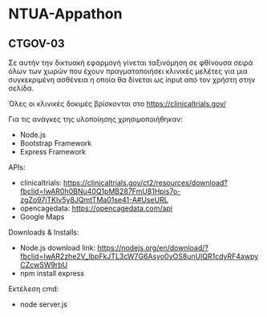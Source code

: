 # NTUA-Appathon 
## CTGOV-03 
Σε αυτήν την δικτυακή εφαρμογή γίνεται ταξινόμηση σε φθίνουσα σειρά όλων των χωρών που έχουν πραγματοποιήσει κλινικές μελέτες για μια συγκεκριμένη ασθένεια η οποία θα δίνεται ως input από τον χρήστη στην σελίδα. 

Όλες οι κλινικές δοκιμές βρίσκονται στο https://clinicaltrials.gov/

Για τις ανάγκες της υλοποίησης χρησιμοποιήθηκαν:
- Node.js
- Bootstrap Framework
- Express Framework

APIs:
- clinicaltrials: https://clinicaltrials.gov/ct2/resources/download?fbclid=IwAR0h0BNu40Q1pMB287FmU81Hpis7o-zgZo97jTKIv5y8JQmtTMa01se41-A#UseURL
- opencagedata: https://opencagedata.com/api
- Google Maps

Downloads & Installs: 
- Node.js download link: https://nodejs.org/en/download/?fbclid=IwAR2zhe2V_IbpFkJTL3cW7G6Asyo0vOS8unUlQR1cdyRF4awpyCZcwSW9rbU
- npm install express

Εκτέλεση cmd:
- node server.js
